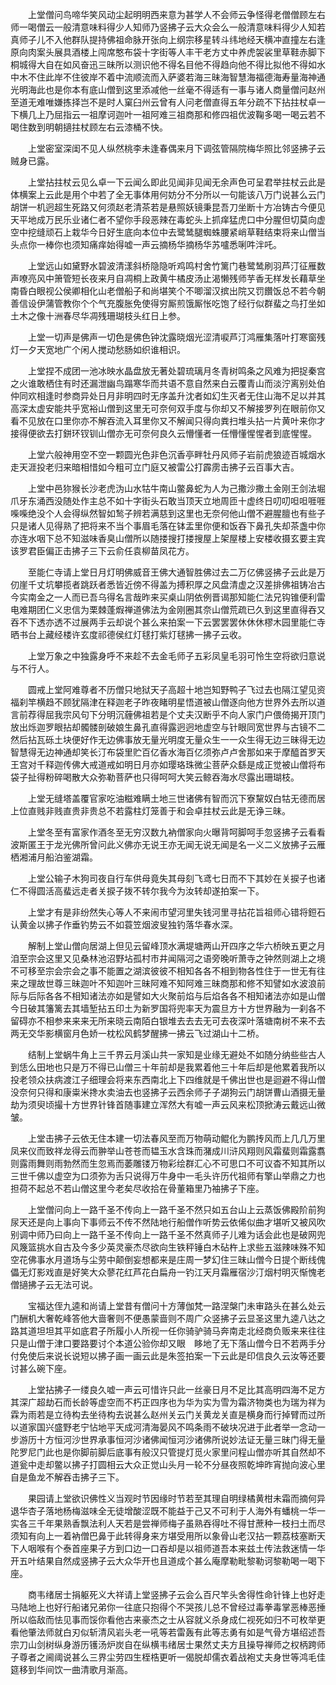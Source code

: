 <!-- { "loadSidebar": true } -->
　　上堂僧问鸟啼华笑风动尘起明明西来意为甚学人不会师云争怪得老僧僧顾左右师一喝僧云一般清意味料得少人知师乃竖拂子云大众会么一般清意味料得少人知若真师子儿不入他群队提持佛祖命脉开张向上纲宗移星转斗纬地经天横冲直撞左右逢原向肉案头展具酒楼上闯席憨布袋十字街等人丰干老方丈中养虎袈裟里草鞋赤脚下桐城得大自在如风奋迅三昧所以测识他不得名目他不得趋向他不得比拟他不得如水中木不住此岸不住彼岸不着中流顺流而入萨婆若海三昧海智慧海福德海寿量海神通光明海此也是你本有底山僧到这里添减他一丝毫不得适有一事与诸人商量僧问赵州至道无难唯嫌拣择岂不是时人窠臼州云曾有人问老僧直得五年分疏不下拈拄杖卓一下横几上乃屈指云一祖摩诃迦叶一祖阿难三祖商那和修四祖优波鞠多喝一喝云若不喝住数到明朝擿拄杖顾左右云漆桶不快。

　　上堂密室深闺不见人纵然桃李未逢春偶来月下调弦管隔院梅华照比邻竖拂子云贼身已露。

　　上堂拈拄杖云见么卓一下云闻么即此见闻非见闻无余声色可呈君举拄杖云此是体横案上云此是用个中若了全无事体用何妨分不分所以一句能该八万门说甚么云门胡饼一机迥超生死路又何须赵老清茶若是悬照妖镜秉昆吾刀坐断十方冶铸古今便见天平地成万民乐业诸仁者不望你手段恶辣在毒蛇头上抓痒猛虎口中分腥但切莫向虚空中挖缝顽石上栽华今日好生底向本位中去鹭鸶腿蜘蛛腰紧峭草鞋结束将来山僧当头点你一棒你也须知痛痒始得嘘一声云摘杨华摘杨华苏嚧悉唎吽泮吒。

　　上堂远山如黛野水碧波清漾斜桥隐隐听鸡鸣村舍竹篱门巷鹭鸶刷羽芦汀征雁数声嘹亮风中箫管短长夜来月自凋桐上政黄牛橘皮汤止渴懒残师芋香无样发长藉草坐南昏白眼视公侯卿相化山老僧船子和尚堪笑个不唧溜汉摈出院又罚饡饭总不若今朝善信设伊蒲管教你个个气充腹胀免使得穷厮煎饿厮怅吃饱了经行似群蜚之鸟打坐如土木之像十洲春尽华凋残珊瑚枝头红日上参。

　　上堂一切声是佛声一切色是佛色钟沈露晓烟光涩清唳芦汀鸿雁集落叶打寒窗残灯一夕天宽地广个闲人搅动愁肠如织谁相识。

　　上堂捏不成团一池冰映水晶盘放无著处碧琉璃月冬青树鸣条之风难为把捉秦宫之火谁敢栖住有时还漏泄幽鸟蹋寒华而共语不意自然来白云覆青山而淡泞离别处伯仲同欢相逢时参商异处日月非明四时无序盖升沈者如幻生灭者无住山海不足以并其高深太虚安能共乎宽裕山僧到这里无可奈何双手度与你却又不解接罗列在眼前你又看不见放在口里你亦不解吞流入耳里你又不解闻只得向粪扫堆头拈一片黄叶来你才接得便欲去打鉼环钗钏山僧亦无可奈何良久云懵懂者一任懵懂惺惺者到底惺惺。

　　上堂六般神用空不空一颗圆光色非色沉香亭畔牡丹风师子岩前虎狼迹百城烟水走天涯投老归来暗相惜如今粗可立门庭又被雷公打霹雳击拂子云百事大吉。

　　上堂中邑狝猴长沙老虎沩山水牯牛南山鳖鼻蛇为人为己撒沙撒土金刚王剑法堀爪牙东涌西没随处作主总不如十字街头石敢当顶天立地周匝十虚终日叨叨呾呾啀啀喍喍绝没个人会得纵然智如鹙子辨若满慈到这里也无奈何他山僧不避腥膻也有些子只是诸人见得熟了把将来不当个事眉毛落在钵盂里你便和饭吞下鼻孔失却茶盏中你亦连水咽下总不知滋味香臭山僧所以随搂搜打搂搜屋上架屋楼上安楼收摄玄要主宾该罗君臣偏正击拂子三下云俞任袁柳苗凤花方。

　　至能仁寺请上堂日月灯明佛威音王佛大通智胜佛过去二万亿佛竖拂子云此是万仞崖千丈坑攀揽者跳跃者悉皆近傍不得盖为搏积厚之风盘清虚之汉差排佛祖铸冶古今实南金之一人而已吾乌得名言哉昨来买桌山阴依例晋谒那知能仁法兄钩锥便利雷电难期团仁义忠信为栗棘蓬煆禅道佛法为金刚圈其奈山僧荒疏已久到这里直得吞又吞不下透亦透不过展两手云却说个甚么来拍案一下云罢罢罢休休休樛木园里能仁寺晒书台上藏经楼许玄度祁德侯红灯毬打紫灯毬拂一拂子云收。

　　上堂万象之中独露身呼不来趁不去金毛师子五彩凤皇毛羽可怜生空将欲归意说与不行人。

　　圆戒上堂阿难尊者不历僧只地狱天子高超十地岂知野鸭子飞过去也隔江望见资福刹竿横趋不顾犹隔津在释迦老子昨夜睹明星悟道被山僧逐向他方世界外去所以道言前荐得屈我宗风句下分明沉薶佛祖若是个丈夫汉断乎不向人家门户偎倚揭开顶门放出烁迦罗眼拈却髑髅剖破娘生鼻孔直得露迥迥地虚空与针眼同宽世界与古镜不二然后拈瓦砾土块便好作无边佛事放无量光明度无量众生一一众生得无边三昧得无边智慧得无边神通却笑长汀布袋里贮百亿香水海百亿须弥卢卢舍那如来于摩醯首罗天王宫对千释迦传佛大戒道戒如明日月亦如璎珞珠微尘菩萨众繇是成正觉被山僧将布袋子扯得粉碎喝散大众弥勒菩萨也只得呵呵大笑云鲸吞海水尽露出珊瑚枝。

　　上堂无缝塔盖覆官家吃油糍难瞒土地三世诸佛有智而沉下寮黧奴白牯无德而居上位直贱非贱直贵非贵总不若露柱灯笼善于和会卓拄杖云此是无诤三昧。

　　上堂冬至有富家作酒冬至无穷汉数九衲僧家向火曝背呵脚呵手忽竖拂子云看看波斯匿王于龙光佛所曾问此义佛亦无说王亦无闻无说无闻是名一义二义放拂子云雁栖湘浦月船泊鉴湖霜。

　　上堂公输子木狗司夜自行车供母竟失其母刻飞鸢七日而不下其妙在关捩子也诸仁不得圆活高蜚远走者关捩子拨不转尔我今为汝转却遂拍案一下。

　　上堂才有是非纷然失心等人不来闹市望河里失钱河里寻拈花旨祖师心错将鋀石认黄金以拂子作垂钓势云不如蓑笠烟波叟独钓落华春水深。

　　解制上堂山僧向居湖上但见云留峰顶水满堤塘两山开四序之华六桥映五更之月洎至宗会这里又见桑林池沼野坫孤村市井闻隔河之语旁晚听萧寺之钟然则湖上之境不可移至宗会宗会之事不能置之湖滨彼彼不相知各各不相到物各性住于一世无有往来之理故世尊三昧迦叶不知迦叶三昧阿难不知阿难三昧商那和修不知譬如水波浪前际与后际各各不相知诸法亦如是譬如大火聚前焰与后焰各各不相知诸法亦如是山僧今日破其籓篱去其墙堑拈五印土为新罗国将兜率天为震旦方十方世界融为一刹各不留碍亦不相参来来来无所来晓云南陌白银堆去去去无可去夜深叶落塘南树不来不去两无交华影横窗月色娇一枕松风鹤梦醒拂一拂云飞过湖山十二桥。

　　结制上堂蜗牛角上三千界云月溪山共一家知是业缘无避处不如随分纳些些古人到恁么田地也只是万不得已山僧三十年前却是我累着他三十年后却是他累着我所以投老领众扶病渡江子细理会将来东西南北上下四维就是千佛出世也是迴避不得山僧没奈何只得和康粜米搀水卖油去也竖拂子云西余师子子湖狗云门胡饼曹山酒摄无量劫为须臾顷撮十方世界针锋首随事建立浑然大有嘘一声云风来松顶掀涛云戴远山微皱。

　　上堂击拂子云依无住本建一切法春风至而万物萌动鲲化为鹏抟风而上几几万里凤来仪而致祥龙得云而翀举山苍苍而韫玉水含珠而潴成川浒风翔则风霜蜚则霜露翥则露雨舞则雨勃然而生忽焉而萎雕镂万物彩绘群汇心不可思口不可议杳不知其所以三世千佛以虚空为口须弥为舌只说得万牛身中一毛头许历代祖师有擎山举鼎之力也担荷不起总不若山僧这里今老矣尽收拾在骨董箱里乃袖拂子下座。

　　上堂僧问向上一路千圣不传向上一路千圣不然只如五台山上云蒸饭佛殿阶前狗尿天还是向上事向下事师云不传不然陆地行船僧作听势云依俙似曲才堪听又被风吹别调中师乃曰向上一路千圣不传向上一路千圣不然真师子儿难为话会此也是破网兜风篾篮挑水自古及今多少英灵豪杰尽欲向生铁秤锤白木砧杵上求些五滋辣味殊不知空花佛事水月道场与尘劳中颠倒妄想都来是庄周一梦幻住三昧山僧今日提个断线傀儡无灯影戏直是好笑大众蓼花红芦花白扁舟一钓江天月霜雁宿沙汀烟村明灭惭愧老僧擿拂子云无法可说。

　　宝福达侄九逵和尚请上堂昔有僧问十方薄伽梵一路涅槃门未审路头在甚么处云门酬机大奢乾峰答他大啬奢则不便愚蒙啬则不周广众竖拂子云显圣这里九逵八达之路其道坦坦其平如底君子所履小人所视一任你骑驴骑马奔南走北经商负贩来来往往只是山僧于津口要路要讨个本道公验你却又眼　眵地了无下落山僧今日不若两手分付免使后来说长说短以拂子画一画云此是朱签拍案一下云此是印信良久云汝等还要讨甚么碗下座。

　　上堂拈拂子一缕良久嘘一声云可惜许只此一丝豪日月不足比其高明四海不足方其深广超劫石而长龄等虚空而不朽正四序也为华为实为雪为霜济物类也为瑞为祥为霖为雨若是立待构去坐待构去说甚么赵州关云门关黄龙关直是横身而行掉臂而过所以道家国兴盛野老宁怗地平天成河清海晏风不鸣条雨不破块况进于此者举一念动一步游历十方恒河沙世界承事恒河沙诸佛闻恒河沙诸佛所说妙法证无量三昧门得无量陀罗尼门此也是你脚前脚后底事有般汉只管提灯觅火家里问程山僧亦听其自然却不道瓮中走却鳖以拂子打圆相云大众正觉山头月一轮不分昼夜照乾坤昨宵抛向波心里自是鱼龙不解吞击拂子三下。

　　果园请上堂欲识佛性义当观时节因缘时节若至其理自明绿橘黄柑未霜而摘何异退华杏子落地杨梅滋味全无徒增酸涩既不能益于己又不可利于人海外有蟠桃一华一实各三千年果熟香飘法利人天若是尝禅师梅子虽熟吞得吐不得甘蔗种一枝扫土而尽须知有向上一着衲僧巴鼻于此转得身来方堪受用所以象骨山老汉拈一颗荔枝塞断天下人咽喉有个泰首座果子方到口边一口吞却是以祖师道吾本来兹土传法救迷情一华开五叶结果自然成竖拂子云大众华开也且道成个甚么庵摩勒毗黎勒诃黎勒喝一喝下座。

　　商韦绪居士捐躯死义大祥请上堂竖拂子云会么百尺竿头舍得性命针锋上也好走马陆地上也好行船诸兄弟你一往底只抱得个不哭孩儿总不曾经过毒拳毒掌恶棒恶捶所以临敌而怯见事而馁你看他古来豪杰之士从容就义杀身成仁视死如归不可枚举更看他肇法师就白刃似斩清风岩头老一吼等若雷轰有此等志勇有如是气骨方堪绍述吾宗刀山剑树纵身游历镬汤炉炭自在纵横韦绪居士果然丈夫方且操导禅师之权柄跨师子尊者之阃阈说甚么三界尘劳四生桎梏更听一偈脱却儒衣着战袍丈夫身世等鸿毛佳筵移到华间饮一曲清歌月渐高。

